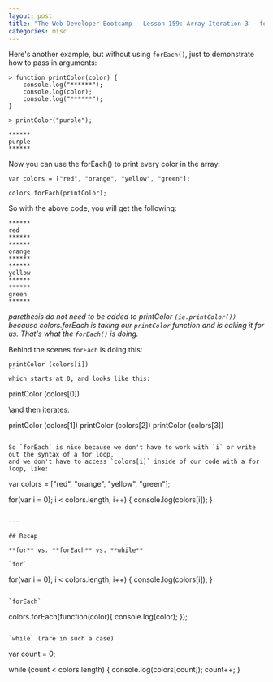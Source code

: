 ```yaml
---
layout: post
title: "The Web Developer Bootcamp - Lesson 159: Array Iteration 3 - forEach continued"
categories: misc
---
```


Here's another example, but without using `forEach()`, just to demonstrate how to pass in arguments:
```
> function printColor(color) {
    console.log("******");
    console.log(color);
    console.log("******");
}

> printColor("purple");

******
purple
******
```

Now you can use the forEach() to print every color in the array:
```
var colors = ["red", "orange", "yellow", "green"];

colors.forEach(printColor);
```
So with the above code, you will get the following:
```
******
red
******
******
orange
******
******
yellow
******
******
green
******
```
*parethesis do not need to be added to printColor `(ie.printColor())` because colors.forEach is taking our `printColor` function
and is calling it for us. That's what the `forEach()` is doing.*

Behind the scenes `forEach` is doing this:
```
printColor (colors[i])
``
which starts at 0, and looks like this:
```
printColor (colors[0])

\\and then iterates:

printColor (colors[1])
printColor (colors[2])
printColor (colors[3])
```

So `forEach` is nice because we don't have to work with `i` or write out the syntax of a for loop,
and we don't have to access `colors[i]` inside of our code with a for loop, like:
```
var colors = ["red", "orange", "yellow", "green"];

for(var i = 0); i < colors.length; i++) {
    console.log(colors[i]);
}
```

---

## Recap

**for** vs. **forEach** vs. **while**

`for`
```
for(var i = 0); i < colors.length; i++) {
    console.log(colors[i]);
}
```

`forEach`
```
colors.forEach(function(color){
    console.log(color);
});
```

`while` (rare in such a case)
```
var count = 0;

while (count < colors.length) {
    console.log(colors[count]);
    count++;
}
```










